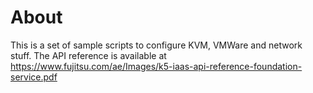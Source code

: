 About
=====
This is a set of sample scripts to configure KVM, VMWare and network stuff.
The API reference is available at https://www.fujitsu.com/ae/Images/k5-iaas-api-reference-foundation-service.pdf
